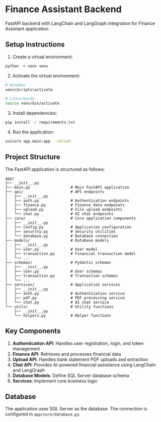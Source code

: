 # Finance Assistant Backend

FastAPI backend with LangChain and LangGraph integration for Finance Assistant application.

## Setup Instructions

1. Create a virtual environment:
```bash
python -m venv venv
```

2. Activate the virtual environment:
```bash
# Windows
venv\Scripts\activate

# Linux/macOS
source venv/bin/activate
```

3. Install dependencies:
```bash
pip install -r requirements.txt
```

4. Run the application:
```bash
uvicorn app.main:app --reload
```

## Project Structure

The FastAPI application is structured as follows:

```
app/
├── __init__.py
├── main.py                  # Main FastAPI application
├── api/                     # API endpoints
│   ├── __init__.py
│   ├── auth.py              # Authentication endpoints
│   ├── finance.py           # Finance data endpoints
│   ├── upload.py            # File upload endpoints
│   └── chat.py              # AI chat endpoints
├── core/                    # Core application components
│   ├── __init__.py
│   ├── config.py            # Application configuration
│   ├── security.py          # Security utilities
│   └── database.py          # Database connection
├── models/                  # Database models
│   ├── __init__.py
│   ├── user.py              # User model
│   ├── transaction.py       # Financial transaction model
│   └── ...
├── schemas/                 # Pydantic schemas
│   ├── __init__.py
│   ├── user.py              # User schemas
│   ├── transaction.py       # Transaction schemas
│   └── ...
├── services/                # Application services
│   ├── __init__.py
│   ├── auth.py              # Authentication service
│   ├── pdf.py               # PDF processing service
│   └── chat.py              # AI chat service
└── utils/                   # Utility functions
    ├── __init__.py
    └── helpers.py           # Helper functions
```

## Key Components

1. **Authentication API**: Handles user registration, login, and token management
2. **Finance API**: Retrieves and processes financial data
3. **Upload API**: Handles bank statement PDF uploads and extraction
4. **Chat API**: Provides AI-powered financial assistance using LangChain and LangGraph
5. **Database Models**: Define SQL Server database schema
6. **Services**: Implement core business logic

## Database

The application uses SQL Server as the database. The connection is configured in `app/core/database.py`.
